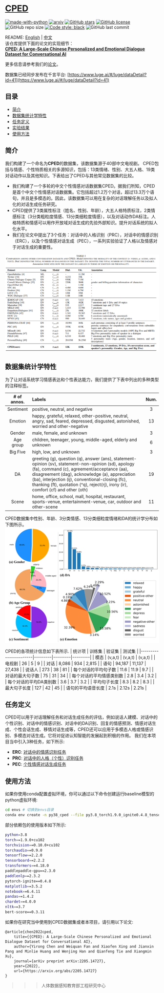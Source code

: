 # [CPED](https://github.com/scutcyr/CPED)
[![made-with-python](https://img.shields.io/badge/Made%20with-Python-red.svg)](#python) [![arxiv](https://img.shields.io/badge/arXiv-2205.14727-b31b1b.svg)](https://arxiv.org/abs/2205.14727) [![GitHub stars](https://img.shields.io/github/stars/scutcyr/CPED)](https://github.com/scutcyr/CPED/stargazers) [![GitHub license](https://img.shields.io/github/license/scutcyr/CPED)](https://github.com/scutcyr/CPED/blob/main/LICENSE) ![GitHub repo size](https://img.shields.io/github/repo-size/scutcyr/CPED) [![Code style: black](https://img.shields.io/badge/code%20style-black-000000.svg)](https://github.com/psf/black) ![GitHub last commit](https://img.shields.io/github/last-commit/scutcyr/CPED) 

README: [English](https://github.com/scutcyr/CPED/blob/main/README.md) | [中文](https://github.com/scutcyr/CPED/blob/main/README-zh.md)    
该仓库提供下面的论文的实现细节：    
**[CPED: A Large-Scale Chinese Personalized and Emotional Dialogue Dataset for Conversational AI](https://arxiv.org/abs/2205.14727)**  

更多信息请参考我们的[论文](https://arxiv.org/abs/2205.14727)。   

数据集已经同步发布在千言平台: [https://www.luge.ai/#/luge/dataDetail?id=41](https://www.luge.ai/#/luge/dataDetail?id=41)

## <a name="#Contents">目录</a>
* <a href="#Introduction">简介</a>
* <a href="#Dataset">数据集统计学特性</a>
* <a href="#Task">任务定义</a>
* <a href="#Evaluation">实验结果</a>
* <a href="#Usage">使用方法</a>

## <a name="#Introduction">简介</a>
我们构建了一个命名为**CPED**的数据集，该数据集源于40部中文电视剧。
CPED包括与情感、个性特质相关的多源知识，包括：13类情绪、性别、大五人格、19类对话动作以及其他知识。下表给出了CPED与其他常见数据集的比较。    

* 我们构建了一个多轮的中文个性情感对话数据集CPED。据我们所知，CPED是首个中文个性情感对话数据集。它包括超过1.2万个对话，超过13.3万个语句，并且是多模态的。因此，该数据集可以用在复杂的对话理解任务以及拟人化的对话生成任务研究。
* CPED提供了3类属性标注（姓名、性别、年龄），大五人格特质标注，2类情感标注（3分类粗粒度情感、13分类细粒度情感），以及对话动作DA标注。人格特质和情感可以用作开放域对话生成的先验外部知识。提升对话系统的拟人化水平。
* 我们在论文中提出了3个任务：对话中的人格识别（PRC），对话中的情感识别（ERC），以及个性情感对话生成（PEC），一系列实验验证了人格以及情感对于对话生成的重要性。

![dataset_comparison](./images/dataset_comparison.png)

## <a name="#Dataset">数据集统计学特性</a>
为了让对话系统学习情感表达和个性表达能力，我们提供了下表中列出的多种类型的注释标签。

| # of annos. | Labels | Num. |
|:-----------:|:-------|:----:|
| Sentiment | positive, neutral, and negative | 3 |
| Emotion | happy, grateful, relaxed, other-positive, neutral, angry, sad, feared, depressed, disgusted, astonished, worried and other-negative | 13 |
| Gender | male, female, and unknown | 3 |
| Age group | children, teenager, young, middle-aged, elderly and unknown | 6 |
| Big Five | high, low, and unknown | 3 |
| DA | greeting (g), question (q), answer (ans), statement-opinion (sv), statement-non-opinion (sd), apology (fa), command (c), agreement/acceptance (aa), disagreement (dag), acknowledge (a), appreciation (ba), interjection (ij), conventional-closing (fc), thanking (ft), quotation (^q), reject(rj), irony (ir), comfort (cf) and other (oth) | 19 |
| Scene | home, office, school, mall, hospital, restaurant, sports-venue, entertainment-venue, car, outdoor and other-scene | 11 |


CPED数据集中性别、年龄、3分类情感、13分类细粒度情绪和DA的统计学分布如下图所示。
![](./images/dataset_staticstics.png)

 CPED的各项统计信息如下表所示.
| 统计项                   | 训练集   | 验证集     | 测试集    |
|-----------------------|---------|---------|---------|
| 模态                     | (v,a,t) | (v,a,t) | (v,a,t) |
| 电视剧                   | 26      | 5       | 9       |
| 对话                     | 8,086   | 934     | 2,815   |
| 语句                     | 94,187  | 11,137  | 27,438  |
| 说话人                   | 273     | 38      | 81      |
| 每个对话的平均句子数       | 11.6    | 11.9    | 9.7     |
| 对话的最大句子数           | 75      | 31      | 34      |
| 每个对话的平均情感类别数   | 2.8     | 3.4     | 3.2     |
| 每个对话的平均DA类别数    | 3.6     | 3.7     | 3.2     |
| 平均句子长度             | 8.3     | 8.2     | 8.3     |
| 最大句子长度             | 127     | 42      | 45      |
| 语句的平均语音长度       | 2.1s    | 2.12s   | 2.21s   |



## <a name="#Task">任务定义</a>  
CPED可以用于对话理解任务和对话生成任务的评估，例如说话人建模、对话中的个性识别、对话中的情感识别、对话中的DA识别、回复的情感预测、情感对话生成、个性会话生成、移情对话生成等，CPED还可以应用于多模态人格或情感识别、多模态对话生成。它将对促进认知智能的发展起到积极的作用。
我们在本项目当中引入3种任务，如下所示:   
* **ERC**: [对话中的情感识别任务](https://paperswithcode.com/task/emotion-recognition-in-conversation)
* **PRC**: [对话中的人格（个性）识别任务](https://paperswithcode.com/task/personality-recognition-in-conversation)
* **PEC**: [个性情感对话生成任务](https://paperswithcode.com/task/personalized-and-emotional-conversation)  



## <a name="#Usage">使用方法</a>
如果你使用conda配置虚拟环境，你可以通过以下命令创建运行baseline模型的python虚拟环境:   
```bash
cd envs # 切换到envs目录
conda env create -n py38_cped --file py3.8_torch1.9.0_ignite0.4.8_tensorflow2.2.0_cuda10.2_transformers4.18.0_paddlepaddle-gpu_2.3.0.yml
```

部分依赖包的使用版本如下所示:   
```bash
python=3.8
torch==1.9.0+cu102 
torchvision==0.10.0+cu102 
torchaudio==0.9.0
tensorflow==2.2.0
tensorboard==2.2.2
transformers==4.18.0
paddlepaddle-gpu==2.3.0
paddlenlp==2.3.2
pytorch-ignite==0.4.8
matplotlib==3.5.2
notebook==6.4.11
pandas==1.4.2
chardet==4.0.0
nltk==3.7
bert-score==0.3.11
```



如果你在研究当中使用到CPED数据集或者本项目，请引用以下论文:    
```
@article{chen2022cped,
	title={{CPED}: A Large-Scale Chinese Personalized and Emotional Dialogue Dataset for Conversational AI},
	author={Yirong Chen and Weiquan Fan and Xiaofen Xing and Jianxin Pang and Minlie Huang and Wenjing Han and Qianfeng Tie and Xiangmin Xu},
	journal={arXiv preprint arXiv:2205.14727},
	year={2022},
	url={https://arxiv.org/abs/2205.14727}
}
```

>>> 人体数据感知教育部工程研究中心
